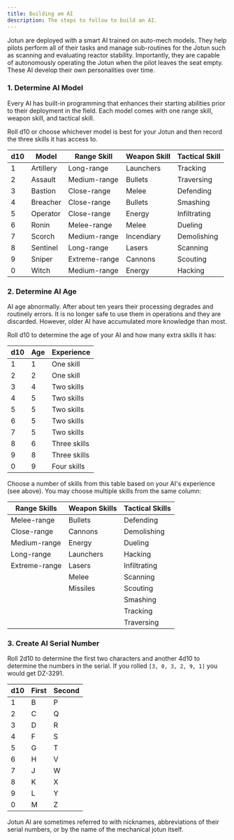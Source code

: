 ```yaml
---
title: Building am AI
description: The steps to follow to build an AI.
---
```


Jotun are deployed with a smart AI trained on auto-mech models. They help pilots perform all of their tasks and manage sub-routines for the Jotun such as scanning and evaluating reactor stability. Importantly, they are capable of autonomously operating the Jotun when the pilot leaves the seat empty. These AI develop their own personalities over time.

### 1. Determine AI Model

Every AI has built-in programming that enhances their starting abilities prior to their deployment in the field. Each model comes with one range skill, weapon skill, and tactical skill.

Roll d10 or choose whichever model is best for your Jotun and then record the three skills it has access to.

| d10 | Model     | Range Skill   | Weapon Skill | Tactical Skill |
| --- | --------- | ------------- | ------------ | -------------- |
| 1   | Artillery | Long-range    | Launchers    | Tracking       |
| 2   | Assault   | Medium-range  | Bullets      | Traversing     |
| 3   | Bastion   | Close-range   | Melee        | Defending      |
| 4   | Breacher  | Close-range   | Bullets      | Smashing       |
| 5   | Operator  | Close-range   | Energy       | Infiltrating   |
| 6   | Ronin     | Melee-range   | Melee        | Dueling        |
| 7   | Scorch    | Medium-range  | Incendiary   | Demolishing    |
| 8   | Sentinel  | Long-range    | Lasers       | Scanning       |
| 9   | Sniper    | Extreme-range | Cannons      | Scouting       |
| 0   | Witch     | Medium-range  | Energy       | Hacking        |

### 2. Determine AI Age

AI age abnormally. After about ten years their processing degrades and routinely errors. It is no longer safe to use them in operations and they are discarded. However, older AI have accumulated more knowledge than most.

Roll d10 to determine the age of your AI and how many extra skills it has:

| d10 | Age | Experience   |
| --- | --- | ------------ |
| 1   | 1   | One skill    |
| 2   | 2   | One skill    |
| 3   | 4   | Two skills   |
| 4   | 5   | Two skills   |
| 5   | 5   | Two skills   |
| 6   | 5   | Two skills   |
| 7   | 5   | Two skills   |
| 8   | 6   | Three skills |
| 9   | 8   | Three skills |
| 0   | 9   | Four skills  |

Choose a number of skills from this table based on your AI's experience (see above). You may choose multiple skills from the same column:

| Range Skills  | Weapon Skills | Tactical Skills |
| ------------- | ------------- | --------------- |
| Melee-range   | Bullets       | Defending       |
| Close-range   | Cannons       | Demolishing     |
| Medium-range  | Energy        | Dueling         |
| Long-range    | Launchers     | Hacking         |
| Extreme-range | Lasers        | Infiltrating    |
|               | Melee         | Scanning        |
|               | Missiles      | Scouting        |
|               |               | Smashing        |
|               |               | Tracking        |
|               |               | Traversing      |

### 3. Create AI Serial Number

Roll 2d10 to determine the first two characters and another 4d10 to determine the numbers in the serial. If you rolled `[3, 0, 3, 2, 9, 1]` you would get DZ-3291.

| d10 | First | Second |
| --- | ----- | ------ |
| 1   | B     | P      |
| 2   | C     | Q      |
| 3   | D     | R      |
| 4   | F     | S      |
| 5   | G     | T      |
| 6   | H     | V      |
| 7   | J     | W      |
| 8   | K     | X      |
| 9   | L     | Y      |
| 0   | M     | Z      |

Jotun AI are sometimes referred to with nicknames, abbreviations of their serial numbers, or by the name of the mechanical jotun itself.
